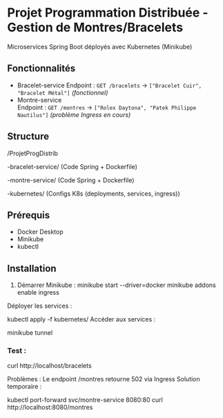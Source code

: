 # Projet Programmation Distribuée - Gestion de Montres/Bracelets

Microservices Spring Boot déployés avec Kubernetes (Minikube)

## Fonctionnalités
- Bracelet-service
  Endpoint : `GET /bracelets` → `["Bracelet Cuir", "Bracelet Métal"]` *(fonctionnel)*
- Montre-service  
  Endpoint : `GET /montres` → `["Rolex Daytona", "Patek Philippe Nautilus"]` *(problème Ingress en cours)*

## Structure
/ProjetProgDistrib

-bracelet-service/ (Code Spring + Dockerfile)

-montre-service/ (Code Spring + Dockerfile)

-kubernetes/ (Configs K8s (deployments, services, ingress))


## Prérequis
- Docker Desktop
- Minikube
- kubectl

## Installation
1. Démarrer Minikube :
   minikube start --driver=docker
   minikube addons enable ingress

Déployer les services :

kubectl apply -f kubernetes/
Accéder aux services :

minikube tunnel
### Test :
curl http://localhost/bracelets

Problèmes : Le endpoint /montres retourne 502 via Ingress
Solution temporaire :

kubectl port-forward svc/montre-service 8080:80
curl http://localhost:8080/montres
